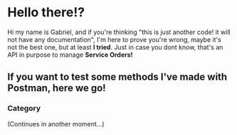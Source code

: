 # Hello there!?
Hi my name is Gabriel, and if you're thinking "this is just another code! it will not have any documentation", 
I'm here to prove you're wrong, maybe it's not the best one, but at least **I tried**.
Just in case you dont know, that's an API in purpose to manage **Service Orders!**

## If you want to test some methods I've made with Postman, here we go!
### **Category**
(Continues in another moment...)
